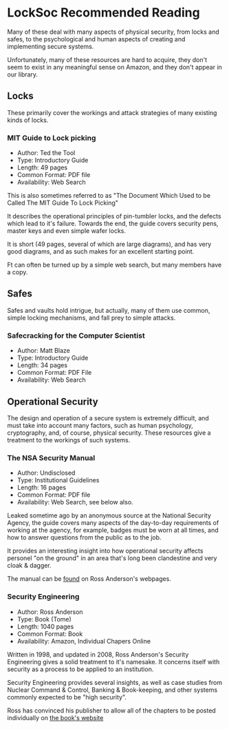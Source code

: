 # LockSoc Recommended Reading

Many of these deal with many aspects of physical security, from locks and 
safes, to the psychological and human aspects of creating and implementing
secure systems.

Unfortunately, many of these resources are hard to acquire, they don't seem
to exist in any meaningful sense on Amazon, and they don't appear in our
library. 

## Locks

These primarily cover the workings and attack strategies of many existing kinds
of locks.

### MIT Guide to Lock picking

  * Author: Ted the Tool
  * Type: Introductory Guide
  * Length: 49 pages
  * Common Format: PDF file
  * Availability: Web Search

This is also sometimes referred to as "The Document Which Used to be Called The
MIT Guide To Lock Picking"

It describes the operational principles of pin-tumbler locks, and the defects
which lead to it's failure. Towards the end, the guide covers security pens,
master keys and even simple wafer locks.

It is short (49 pages, several of which are large diagrams), and has very good 
diagrams, and as such makes for an excellent starting point.

Ft can often be turned up by a simple web search, but many members have a copy.

## Safes

Safes and vaults hold intrigue, but actually, many of them use common, simple
locking mechanisms, and fall prey to simple attacks.

### Safecracking for the Computer Scientist

  * Author: Matt Blaze
  * Type: Introductory Guide
  * Length: 34 pages
  * Common Format: PDF File
  * Availability: Web Search


## Operational Security

The design and operation of a secure system is extremely difficult, and must 
take into account many factors, such as human psychology, cryptography, and,
of course, physical security. These resources give a treatment to the workings
of such systems.

### The NSA Security Manual

  * Author: Undisclosed
  * Type: Institutional Guidelines
  * Length: 16 pages
  * Common Format: PDF file
  * Availability: Web Search, see below also.

Leaked sometime ago by an anonymous source at the National Security Agency, the
guide covers many aspects of the day-to-day requirements of working at the 
agency, for example, badges must be worn at all times, and how to answer 
questions from the public as to the job.

It provides an interesting insight into how operational security affects 
personel "on the ground" in an area that's long been clandestine and very
cloak & dagger.

The manual can be [found](http://www.cl.cam.ac.uk/~rja14/Papers/nsaman.pdf) on 
Ross Anderson's webpages.

### Security Engineering

  * Author: Ross Anderson
  * Type: Book (Tome)
  * Length: 1040 pages
  * Common Format: Book
  * Availability: Amazon, Individual Chapers Online

Written in 1998, and updated in 2008, Ross Anderson's Security Engineering 
gives a solid treatment to it's namesake. It concerns itself with security
as a process to be applied to an institution.

Security Engineering provides several insights, as well as case studies from
Nuclear Command & Control, Banking & Book-keeping, and other systems commonly
expected to be "high security".

Ross has convinced his publisher to allow all of the chapters to be posted 
individually on [the book's website](http://www.cl.cam.ac.uk/~rja14/book.html)

